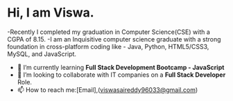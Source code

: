 # Hi, I am Viswa.

-Recently I completed my graduation in Computer Science(CSE) with a CGPA of 8.15.
-I am an Inquisitive computer science graduate with a strong foundation in cross-platform coding like - Java, Python, HTML5/CSS3, MySQL, and JavaScript.


- 🌱 I’m currently learning **Full Stack Development Bootcamp - JavaScript**
- 👯 I’m looking to collaborate with IT companies on a **Full Stack Developer** Role.
- 📫 How to reach me:[Email],(viswasaireddy96033@gmail.com)


